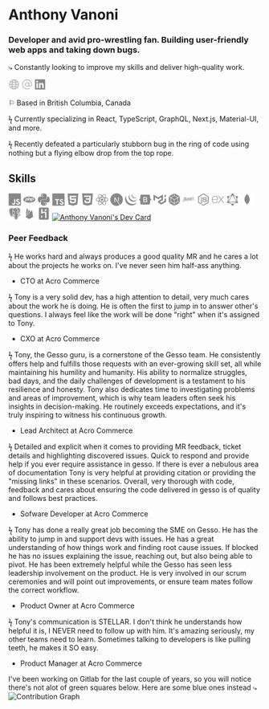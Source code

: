 # Anthony Vanoni
### Developer and avid pro-wrestling fan. Building user-friendly web apps and taking down bugs.

⤷ Constantly looking to improve my skills and deliver high-quality work.

 <a aligh="left" href="https://www.wrestlingwithcode.com" target="_blank" rel="noreferrer noopener"><img src="https://raw.githubusercontent.com/0xShapeShifter/dev-story/master/public/images/socials/globe.svg" alt="Website" width="22" height="22" /></a> <a aligh="left" href="mailto:tony@wrestlingwithcode.com" target="_blank" rel="noreferrer noopener"><img src="https://raw.githubusercontent.com/0xShapeShifter/dev-story/master/public/images/socials/at.svg" alt="Email" width="22" height="22" /></a> <a aligh="left" href="https://www.linkedin.com/in/anthony-vanoni" target="_blank" rel="noreferrer noopener"><img src="https://raw.githubusercontent.com/0xShapeShifter/dev-story/master/public/images/socials/linkedin.svg" alt="LinkedIn" width="22" height="22" /></a>  

⚐ Based in British Columbia, Canada

ϟ Currently specializing in React, TypeScript, GraphQL, Next.js, Material-UI, and more. 

ϟ Recently defeated a particularly stubborn bug in the ring of code using nothing but a flying elbow drop from the top rope.

 ## Skills
   <a href="https://www.javascript.com" target="_blank" rel="noreferrer noopener"><img src="https://raw.githubusercontent.com/0xShapeShifter/dev-story/master/public/images/skills/core/javascript.svg" alt="JavaScript" width="25" height="25" /></a> <a href="https://www.php.net" target="_blank" rel="noreferrer noopener"><img src="https://raw.githubusercontent.com/0xShapeShifter/dev-story/master/public/images/skills/core/php.svg" alt="PHP" width="25" height="25" /></a> <a href="https://www.python.org" target="_blank" rel="noreferrer noopener"><img src="https://raw.githubusercontent.com/0xShapeShifter/dev-story/master/public/images/skills/core/python.svg" alt="Python" width="25" height="25" /></a> <a href="https://www.typescriptlang.org" target="_blank" rel="noreferrer noopener"><img src="https://raw.githubusercontent.com/0xShapeShifter/dev-story/master/public/images/skills/core/typescript.svg" alt="Typescript" width="25" height="25" /></a>  <a href="https://html.com/html5/" target="_blank" rel="noreferrer noopener"><img src="https://raw.githubusercontent.com/0xShapeShifter/dev-story/master/public/images/skills/frontend/html5.svg" alt="HTML5" width="25" height="25" /></a> <a href="https://css3.com" target="_blank" rel="noreferrer noopener"><img src="https://raw.githubusercontent.com/0xShapeShifter/dev-story/master/public/images/skills/frontend/css3.svg" alt="CSS3" width="25" height="25" /></a> <a href="https://reactjs.org" target="_blank" rel="noreferrer noopener"><img src="https://raw.githubusercontent.com/0xShapeShifter/dev-story/master/public/images/skills/frontend/react.svg" alt="React" width="25" height="25" /></a> <a href="https://nextjs.org" target="_blank" rel="noreferrer noopener"><img src="https://raw.githubusercontent.com/0xShapeShifter/dev-story/master/public/images/skills/frontend/nextjs.svg" alt="NextJS" width="25" height="25" /></a> <a href="https://jquery.com" target="_blank" rel="noreferrer noopener"><img src="https://raw.githubusercontent.com/0xShapeShifter/dev-story/master/public/images/skills/frontend/jquery.svg" alt="JQuery" width="25" height="25" /></a> <a href="https://getbootstrap.com" target="_blank" rel="noreferrer noopener"><img src="https://raw.githubusercontent.com/0xShapeShifter/dev-story/master/public/images/skills/frontend/bootstrap.svg" alt="Bootstrap" width="25" height="25" /></a> <a href="https://mui.com/material-ui/" target="_blank" rel="noreferrer noopener"><img src="https://raw.githubusercontent.com/0xShapeShifter/dev-story/master/public/images/skills/frontend/mui.svg" alt="Material UI" width="25" height="25" /></a> <a href="https://webpack.js.org" target="_blank" rel="noreferrer noopener"><img src="https://raw.githubusercontent.com/0xShapeShifter/dev-story/master/public/images/skills/frontend/webpack.svg" alt="Webpack" width="25" height="25" /></a> <a href="https://babeljs.io" target="_blank" rel="noreferrer noopener"><img src="https://raw.githubusercontent.com/0xShapeShifter/dev-story/master/public/images/skills/frontend/babel.svg" alt="Babel" width="25" height="25" /></a>  <a href="https://nodejs.org" target="_blank" rel="noreferrer noopener"><img src="https://raw.githubusercontent.com/0xShapeShifter/dev-story/master/public/images/skills/backend/nodejs.svg" alt="NodeJS" width="25" height="25" /></a> <a href="http://expressjs.com" target="_blank" rel="noreferrer noopener"><img src="https://raw.githubusercontent.com/0xShapeShifter/dev-story/master/public/images/skills/backend/express.svg" alt="Express" width="25" height="25" /></a> <a href="https://graphql.org" target="_blank" rel="noreferrer noopener"><img src="https://raw.githubusercontent.com/0xShapeShifter/dev-story/master/public/images/skills/backend/graphql.svg" alt="GraphQL" width="25" height="25" /></a> <a href="https://www.mongodb.com" target="_blank" rel="noreferrer noopener"><img src="https://raw.githubusercontent.com/0xShapeShifter/dev-story/master/public/images/skills/backend/mongodb.svg" alt="Mongo DB" width="25" height="25" /></a> <a href="https://www.postgresql.org" target="_blank" rel="noreferrer noopener"><img src="https://raw.githubusercontent.com/0xShapeShifter/dev-story/master/public/images/skills/backend/postgresql.svg" alt="PostgreSQL" width="25" height="25" /></a> <a href="https://firebase.google.com" target="_blank" rel="noreferrer noopener"><img src="https://raw.githubusercontent.com/0xShapeShifter/dev-story/master/public/images/skills/backend/firebase.svg" alt="Firebase" width="25" height="25" /></a> <a href="https://www.heroku.com" target="_blank" rel="noreferrer noopener"><img src="https://raw.githubusercontent.com/0xShapeShifter/dev-story/master/public/images/skills/backend/heroku.svg" alt="Heroku" width="25" height="25" /></a>
   <a href="https://app.daily.dev/tonypurple"><img src="https://api.daily.dev/devcards/v2/hUvbKyZnnEkRU3W4inIFb.png?type=default&r=ijx" width="356" alt="Anthony Vanoni's Dev Card"/></a>

### Peer Feedback

ϟ He works hard and always produces a good quality MR and he cares a lot about the projects he works on. I've never seen him half-ass anything.
 - CTO at Acro Commerce

ϟ Tony is a very solid dev, has a high attention to detail, very much cares about the work he is doing. He is often the first to jump in to answer other's questions. I always feel like the work will be done "right" when it's assigned to Tony.
 - CXO at Acro Commerce

ϟ Tony, the Gesso guru, is a cornerstone of the Gesso team. He consistently offers help and fulfills those requests with an ever-growing skill set, all while maintaining his humility and humanity. His ability to normalize struggles, bad days, and the daily challenges of development is a testament to his resilience and honesty. Tony also dedicates time to investigating problems and areas of improvement, which is why team leaders often seek his insights in decision-making. He routinely exceeds expectations, and it's truly inspiring to witness his continuous growth.
 - Lead Architect at Acro Commerce

ϟ Detailed and explicit when it comes to providing MR feedback, ticket details and highlighting discovered issues. Quick to respond and provide help if you ever require assistance in gesso. If there is ever a nebulous area of documentation Tony is very helpful at providing citation or providing the "missing links" in these scenarios. Overall, very thorough with code, feedback and cares about ensuring the code delivered in gesso is of quality and follows best practices.
- Sofware Developer at Acro Commerce

ϟ Tony has done a really great job becoming the SME on Gesso. He has the ability to jump in and support devs with issues. He has a great understanding of how things work and finding root cause issues. If blocked he has no issues explaining the issue, reaching out, but also being able to pivot. He has been extremely helpful while the Gesso has seen less leadership involvement on the product. He is very involved in our scrum ceremonies and will point out improvements, or ensure team mates follow the correct workflow.
- Product Owner at Acro Commerce

ϟ Tony's communication is STELLAR. I don't think he understands how helpful it is, I NEVER need to follow up with him. It's amazing seriously, my other teams need to learn. Sometimes talking to developers is like pulling teeth, he makes it SO easy.
- Product Manager at Acro Commerce

I've been working on Gitlab for the last couple of years, so you will notice there's not alot of green squares below. Here are some blue ones instead
⤷ ![Contribution Graph](./assets/contribution-graph.png)
